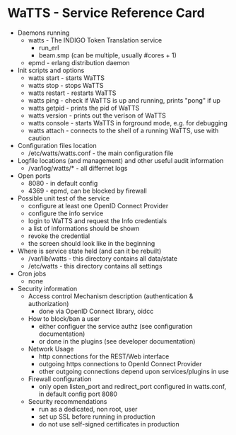 # WaTTS - Service Reference Card

* Daemons running
  * watts - The INDIGO Token Translation service
    * run_erl
    * beam.smp (can be multiple, usually #cores + 1)
  * epmd - erlang distribution daemon
* Init scripts and options
  * watts start - starts WaTTS
  * watts stop - stops WaTTS
  * watts restart - restarts WaTTS
  * watts ping - check if WaTTS is up and running, prints "pong" if up
  * watts getpid - prints the pid of WaTTS
  * watts version - prints out the verison of WaTTS
  * watts console - starts WaTTS in forground mode, e.g. for debugging
  * watts attach - connects to the shell of a running WaTTS, use with caution
* Configuration files location
  * /etc/watts/watts.conf - the main configuration file
* Logfile locations (and management) and other useful audit information
  * /var/log/watts/* - all differnet logs
* Open ports
  * 8080 - in default config
  * 4369 - epmd, can be blocked by firewall
* Possible unit test of the service
  * configure at least one OpenID Connect Provider
  * configure the info service
  * login to WaTTS and request the Info credentials
  * a list of informations should be shown
  * revoke the credential
  * the screen should look like in the beginning
* Where is service state held (and can it be rebuilt)
  * /var/lib/watts - this directory contains all data/state
  * /etc/watts - this directory contains all settings
* Cron jobs
  * none
* Security information
  * Access control Mechanism description (authentication & authorization)
    * done via OpenID Connect library, oidcc
  * How to block/ban a user
    * either configuer the service authz (see configuration documentation)
    * or done in the plugins (see developer documentation)
  * Network Usage
    * http connections for the REST/Web interface
    * outgoing https connections to OpenId Connect Provider
    * other outgoing connections depend upon services/plugins in use
  * Firewall configuration
    * only open listen_port and redirect_port configured in watts.conf, in default config port 8080
  * Security recommendations
    * run as a dedicated, non root, user
    * set up SSL before running in production
    * do not use self-signed certificates in production
